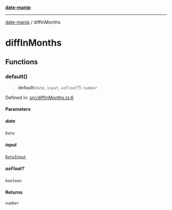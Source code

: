 [**date-manip**](index.md)

***

[date-manip](modules.md) / diffInMonths

# diffInMonths

## Functions

### default()

> **default**(`date`, `input`, `asFloat`?): `number`

Defined in: [src/diffInMonths.ts:6](https://github.com/fengxinming/date-manip/blob/8fccf261c90ecd05d2eaf7f8c5a47a123e2bb753/src/diffInMonths.ts#L6)

#### Parameters

##### date

`Date`

##### input

[`DateInput`](types.md#dateinput)

##### asFloat?

`boolean`

#### Returns

`number`

